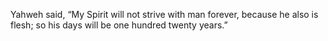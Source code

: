Yahweh said, “My Spirit will not strive with man forever, because he also is flesh; so his days will be one hundred twenty years.”